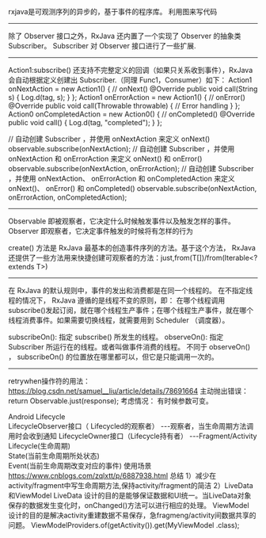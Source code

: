 rxjava是可观测序列的异步的，基于事件的程序库。
利用图来写代码
****************************************
除了 Observer 接口之外，RxJava 还内置了一个实现了 Observer 的抽象类Subscriber。 Subscriber 对 Observer 接口进行了一些扩展.

**********************************
Action1:subscribe() 还支持不完整定义的回调（如果只关系收到事件），RxJava 会自动根据定义创建出 Subscriber.（同理 Func1，Consumer）如下：
Action1<String> onNextAction = new Action1<String>() {
    // onNext()
    @Override
    public void call(String s) {
        Log.d(tag, s);
    }
};
Action1<Throwable> onErrorAction = new Action1<Throwable>() {
    // onError()
    @Override
    public void call(Throwable throwable) {
        // Error handling
    }
};
Action0 onCompletedAction = new Action0() {
    // onCompleted()
    @Override
    public void call() {
        Log.d(tag, "completed");
    }
};

// 自动创建 Subscriber ，并使用 onNextAction 来定义 onNext()
observable.subscribe(onNextAction);
// 自动创建 Subscriber ，并使用 onNextAction 和 onErrorAction 来定义 onNext() 和 onError()
observable.subscribe(onNextAction, onErrorAction);
// 自动创建 Subscriber ，并使用 onNextAction、 onErrorAction 和 onCompletedAction 来定义 onNext()、 onError() 和 onCompleted()
observable.subscribe(onNextAction, onErrorAction, onCompletedAction);
*********************************


Observable 即被观察者，它决定什么时候触发事件以及触发怎样的事件。
Observer 即观察者，它决定事件触发的时候将有怎样的行为

create() 方法是 RxJava 最基本的创造事件序列的方法。基于这个方法， RxJava 还提供了一些方法用来快捷创建可观察者的方法：just,from(T[])/from(Iterable<? extends T>)

*******************************
在 RxJava 的默认规则中，事件的发出和消费都是在同一个线程的。
在不指定线程的情况下， RxJava 遵循的是线程不变的原则，即：
在哪个线程调用subscribe()发起订阅，就在哪个线程生产事件；在哪个线程生产事件，就在哪个线程消费事件。如果需要切换线程，就需要用到 Scheduler （调度器）。

subscribeOn(): 指定 subscribe() 所发生的线程。
observeOn(): 指定 Subscriber 所运行在的线程。或者叫做事件消费的线程。
不同于 observeOn() ， subscribeOn() 的位置放在哪里都可以，但它是只能调用一次的。
*******************************

retrywhen操作符的用法：https://blog.csdn.net/samuel__liu/article/details/78691664
主动抛出错误：return Observable.just(response);
考虑情况：
有时候参数可变。   


Android Lifecycle  
LifecycleObserver接口（ Lifecycled的观察者） ---观察者，当生命周期方法调用时会收到通知 
LifecycleOwner接口（Lifecycle持有者）  ---Fragment/Activity
Lifecycle(生命周期)  
State(当前生命周期所处状态)  
Event(当前生命周期改变对应的事件)
使用场景 https://www.cnblogs.com/zqlxtt/p/6887938.html 总结
1）减少在activity/fragment中写生命周期方法,保持activity/fragment的简洁
2）LiveData和ViewModel
LiveData 设计的目的是能够保证数据和UI统一。当LiveData对象保存的数据发生变化时，onChanged()方法可以进行相应的处理。
ViewModel 设计的目的是解决activity重建数据不易保存，急fragmeng/activity间数据共享的问题。 ViewModelProviders.of(getActivity()).get(MyViewModel .class);